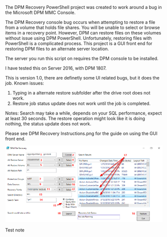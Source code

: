 
The DPM Recovery PowerShell project was created to work around a bug in the Microsoft DPM MMC Console. 

The DPM Recovery console bug occurs when attempting to restore a file from a volume that holds file shares. You will be unable to select or browse items in a recovery point. However, DPM can restore files on these volumes without issue using DPM PowerShell. Unfortunately, restoring files with PowerShell is a complicated process. This project is a GUI front end for restoring DPM files to an alternate server location.

The server you run this script on requires the DPM console to be installed.

I have tested this on Server 2016, with DPM 1807.

This is version 1.0, there are definetly some UI related bugs, but it does the job.
Known issues:
1. Typing in a alternate restore subfolder after the drive root does not work.
2. Restore job status update does not work until the job is completed.

Notes:
Search may take a while, depends on your SQL performance, expect at least 30 seconds.
The restore operation might look like it is doing nothing, the status update does not work.

Please see DPM Recovery Instructions.png for the guide on using the GUI front end.

![alt text](https://github.com/BronsonMagnan/DPMRecovery/blob/master/DPM%20Recovery%20Instructions.png "Instructions")

Test note